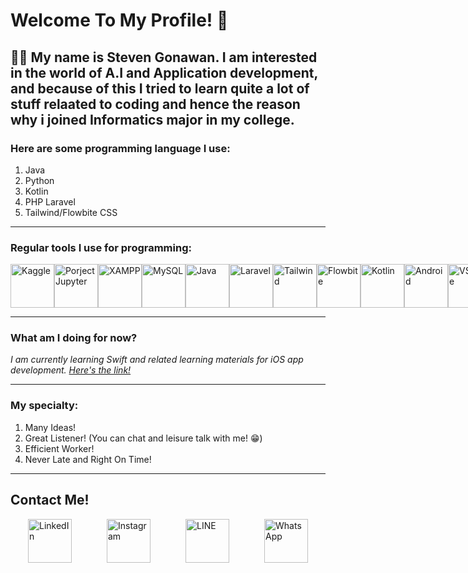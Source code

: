 # Welcome To My Profile! 🫡
## 👨‍🔧 My name is Steven Gonawan. I am interested in the world of A.I and Application development, and because of this I tried to learn quite a lot of stuff relaated to coding and hence the reason why i joined Informatics major in my college.

### Here are some programming language I use:
1. Java
2. Python
3. Kotlin
4. PHP Laravel
5. Tailwind/Flowbite CSS

---

### Regular tools I use for programming:
<div style="display: flex; justify-content: space-around;">
  <a href="https://www.kaggle.com">
    <img src="https://static-00.iconduck.com/assets.00/kaggle-icon-512x512-ubnqei0x.png" alt="Kaggle" width="70"/>
  </a>
  <a href="https://jupyter.org">
    <img src="https://media.licdn.com/dms/image/sync/D5627AQGGSK3BoH93Bg/articleshare-shrink_800/0/1711063969664?e=2147483647&v=beta&t=BDUuYptY2AI-t8H6rIdnvJnYKfLJy77ljjYoRTIq52M" alt="Porject Jupyter" width="70"/>
  </a>
  <a href="https://www.apachefriends.org">
    <img src="https://w7.pngwing.com/pngs/54/423/png-transparent-white-and-yellow-logo-square-area-text-symbol-yellow-xampp-text-rectangle-orange-thumbnail.png" alt="XAMPP" width="70"/>
  </a>
  <a href="https://www.mysql.com">
    <img src="https://logowik.com/content/uploads/images/mysql.jpg" alt="MySQL" width="70"/>
  </a>
  <a href="https://www.java.com/en/">
    <img src="https://logowik.com/content/uploads/images/731_java.jpg" alt="Java" width="70"/>
  </a>
  <a href="https://laravel.com">
    <img src="https://w7.pngwing.com/pngs/399/620/png-transparent-laravel-hd-logo.png" alt="Laravel" width="70"/>
  </a>
  <a href="https://tailwindcss.com">
    <img src="https://upload.wikimedia.org/wikipedia/commons/thumb/d/d5/Tailwind_CSS_Logo.svg/1024px-Tailwind_CSS_Logo.svg.png" alt="Tailwind" width="70"/>
  </a>
  <a href="https://flowbite.com">
    <img src="https://flowbite.s3.amazonaws.com/brand/logo-dark/mark/flowbite-logo.png" alt="Flowbite" width="70"/>
  </a>
  <a href="https://kotlinlang.org">
    <img src="https://upload.wikimedia.org/wikipedia/commons/7/74/Kotlin_Icon.png" alt="Kotlin" width="70"/>
  </a>
  <a href="https://www.android.com">
    <img src="https://cdn.freebiesupply.com/logos/large/2x/android-logo-png-transparent.png" alt="Android" width="70"/>
  </a>
  <a href="https://code.visualstudio.com">
    <img src="https://uxwing.com/wp-content/themes/uxwing/download/brands-and-social-media/visual-studio-code-icon.png" alt="VScode" width="70"/>
  </a>
</div>

---

### What am I doing for now?
_I am currently learning Swift and related learning materials for iOS app development. [Here's the link!](https://github.com/oxqlion/NutriMate_v1)_

---

### My specialty:
1. Many Ideas!
2. Great Listener! (You can chat and leisure talk with me! 😁)
3. Efficient Worker!
4. Never Late and Right On Time!

---

## Contact Me!
<div style="display: flex; justify-content: space-around;">
  <a href="https://www.linkedin.com/in/steven-gonawan-97a0a2257/">
    <img src="https://cdn1.iconfinder.com/data/icons/logotypes/32/circle-linkedin-512.png" alt="LinkedIn" width="70"/>
  </a>
  <a href="https://www.instagram.com/stevengonawan/">
    <img src="https://upload.wikimedia.org/wikipedia/commons/thumb/a/a5/Instagram_icon.png/2048px-Instagram_icon.png" alt="Instagram" width="70"/>
  </a>
  <a href="line://ti/p/~stevengonawan">
    <img src="https://upload.wikimedia.org/wikipedia/commons/thumb/4/41/LINE_logo.svg/2048px-LINE_logo.svg.png" alt="LINE" width="70"/>
  </a>
  <a href="https://wa.me/6282257333386">
    <img src="https://seeklogo.com/images/W/whatsapp-logo-33F6A82887-seeklogo.com.png" alt="WhatsApp" width="70"/>
  </a>
</div>
